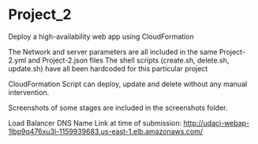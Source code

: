 # Project_2
Deploy a high-availability web app using CloudFormation

The Network and server parameters are all included in the same Project-2.yml and Project-2.json files
The shell scripts (create.sh, delete.sh, update.sh) have all been hardcoded for this particular project

CloudFormation Script can deploy, update and delete without any manual intervention.

Screenshots of some stages are included in the screenshots folder.


Load Balancer DNS Name Link at time of submission: http://udaci-webap-1lbp9q476xu3l-1159939683.us-east-1.elb.amazonaws.com/
